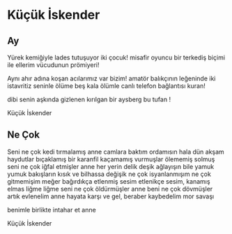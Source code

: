 # Küçük İskender

## Ay

Yürek kemiğiyle lades tutuşuyor iki çocuk!
misafir oyuncu bir terkediş biçimi
ile ellerim vücudunun prömiyeri!

Aynı ahır adına koşan acılarımız var bizim!
amatör balıkçının leğeninde iki istavritiz seninle
ölüme beş kala ölümle canlı telefon bağlantısı kuran!

dibi senin aşkında gizlenen kırılgan bir aysberg bu tufan !

Küçük İskender

## Ne Çok

Seni ne çok kedi tırmalamış anne
camlara baktım ordamısın hala
dün akşam haydutlar bıçaklamış bir karanfil
kaçamamış vurmuşlar ölememiş solmuş
seni ne çok iğfal etmişler anne
her yerin delik deşik
ağlayışın bile yamuk yumuk
bakışların kısık
ve bilhassa değişik
ne çok isyanlanmışım ne çok gitmemişim meğer
bağırdıkça etlenmiş sesim
etlenikçe sesim, kanamış elmas liğme liğme
seni ne çok öldürmüşler anne
beni ne çok dövmüşler
artık evlenelim anne hayata karşı
ve gel, beraber kaybedelim mor savaşı

benimle birlikte intahar et anne

Küçük İskender